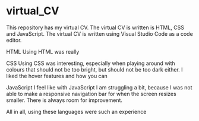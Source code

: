 # virtual_CV
This repository has my virtual CV. The virtual CV is written is HTML, CSS and JavaScript.
The virtual CV is written using Visual Studio Code as a code editor.

HTML
Using HTML was really

CSS
Using CSS was interesting, especially when playing around with colours that should not be too bright, but should not be too dark either. 
I liked the hover features and how you can 

JavaScript
I feel like with JavaScript I am struggling a bit, because I was not able to make a responsive navigation bar for when the screen resizes smaller. There is always room for improvement.

All in all, using these languages were such an experience
